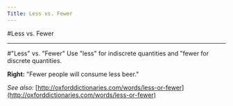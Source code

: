 ```yaml
---
Title: Less vs. Fewer
---
```

#Less vs. Fewer

---
#"Less" vs. "Fewer"
Use "less" for indiscrete quantities and "fewer for discrete quantities.

**Right:** "Fewer people will consume less beer."

*See also:* [http://oxforddictionaries.com/words/less-or-fewer](http://oxforddictionaries.com/words/less-or-fewer)
